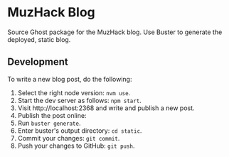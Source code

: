 # MuzHack Blog
Source Ghost package for the MuzHack blog. Use Buster to generate the deployed, static blog.

## Development
To write a new blog post, do the following:
1. Select the right node version: `nvm use`.
2. Start the dev server as follows: `npm start`.
3. Visit http://localhost:2368 and write and publish a new post.
4. Publish the post online:
  1. Run `buster generate`.
  2. Enter buster's output directory: `cd static`.
  3. Commit your changes: `git commit`.
  4. Push your changes to GitHub: `git push`.
